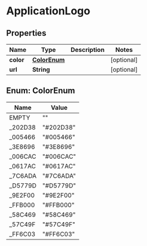 # ApplicationLogo

## Properties
Name | Type | Description | Notes
------------ | ------------- | ------------- | -------------
**color** | [**ColorEnum**](#ColorEnum) |  |  [optional]
**url** | **String** |  |  [optional]

<a name="ColorEnum"></a>
## Enum: ColorEnum
Name | Value
---- | -----
EMPTY | &quot;&quot;
_202D38 | &quot;#202D38&quot;
_005466 | &quot;#005466&quot;
_3E8696 | &quot;#3E8696&quot;
_006CAC | &quot;#006CAC&quot;
_0617AC | &quot;#0617AC&quot;
_7C6ADA | &quot;#7C6ADA&quot;
_D5779D | &quot;#D5779D&quot;
_9E2F00 | &quot;#9E2F00&quot;
_FFB000 | &quot;#FFB000&quot;
_58C469 | &quot;#58C469&quot;
_57C49F | &quot;#57C49F&quot;
_FF6C03 | &quot;#FF6C03&quot;
